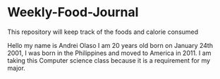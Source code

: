 # Weekly-Food-Journal
This repository will keep track of the foods and calorie consumed

Hello my name is Andrei Olaso I am 20 years old born on January 24th 2001, I was born in the Philippines and moved to America in 2011. I am taking this Computer science class because it is a requirement for my major.